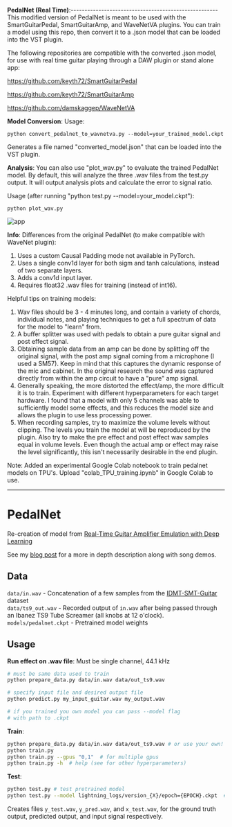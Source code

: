 **PedalNet (Real Time)**:-----------------------------------------------------
This modified version of PedalNet is meant to be used with the 
SmartGuitarPedal, SmartGuitarAmp, and WaveNetVA plugins. 
You can train a model using this repo, then convert it to a .json 
model that can be loaded into the VST plugin. 

The following repositories are compatible with the converted .json model,
for use with real time guitar playing through a DAW plugin or stand alone app:

https://github.com/keyth72/SmartGuitarPedal

https://github.com/keyth72/SmartGuitarAmp

https://github.com/damskaggep/WaveNetVA

**Model Conversion**:
Usage:

	python convert_pedalnet_to_wavnetva.py --model=your_trained_model.ckpt

Generates a file named "converted_model.json" that can be loaded into the VST plugin.

**Analysis**:
You can also use "plot_wav.py" to evaluate the trained PedalNet model. By 
default, this will analyze the three .wav files from the test.py output. It 
will output analysis plots and calculate the error to signal ratio. 

Usage (after running "python test.py --model=your_model.ckpt"):

	python plot_wav.py

![app](https://github.com/keyth72/pedalnet/blob/master/figures/example_plot.png)

**Info**:
Differences from the original PedalNet (to make compatible with WaveNet plugin):
1. Uses a custom Causal Padding mode not available in PyTorch.
2. Uses a single conv1d layer for both sigm and tanh calculations, instead of 
   two separate layers.
3. Adds a conv1d input layer.
4. Requires float32 .wav files for training (instead of int16).

Helpful tips on training models:
1. Wav files should be 3 - 4 minutes long, and contain a variety of
   chords, individual notes, and playing techniques to get a full spectrum
   of data for the model to "learn" from.
2. A buffer splitter was used with pedals to obtain a pure guitar signal
   and post effect signal.
3. Obtaining sample data from an amp can be done by splitting off the original 
   signal, with the post amp signal coming from a microphone (I used a SM57).
   Keep in mind that this captures the dynamic response of the mic and cabinet.
   In the original research the sound was captured directly from within the amp
   circuit to have a "pure" amp signal.
4. Generally speaking, the more distorted the effect/amp, the more difficult it
   is to train. Experiment with different hyperparameters for each target 
   hardware. I found that a model with only 5 channels was able to sufficiently
   model some effects, and this reduces the model size and allows the plugin 
   to use less processing power.
5. When recording samples, try to maximize the volume levels without clipping.
   The levels you train the model at will be reproduced by the plugin. Also try 
   to make the pre effect and post effect wav samples equal in volume levels. 
   Even though the actual amp or effect may raise the level significantly, this isn't 
   necessarily desirable in the end plugin.
   
   
 Note: Added an experimental Google Colab notebook to train pedalnet models on TPU's.
       Upload "colab_TPU_training.ipynb" in Google Colab to use.

---------------------------------------------------------------------------

# PedalNet

Re-creation of model from [Real-Time Guitar Amplifier Emulation with Deep
Learning](https://www.mdpi.com/2076-3417/10/3/766/htm)

See my [blog
post](http://teddykoker.com/2020/05/deep-learning-for-guitar-effect-emulation/)
for a more in depth description along with song demos.

## Data

`data/in.wav` - Concatenation of a few samples from the
[IDMT-SMT-Guitar](https://www.idmt.fraunhofer.de/en/business_units/m2d/smt/guitar.html) dataset<br>
`data/ts9_out.wav` - Recorded output of `in.wav` after being passed through an
Ibanez TS9 Tube Screamer (all knobs at 12 o'clock).<br>
`models/pedalnet.ckpt` - Pretrained model weights


## Usage

**Run effect on .wav file**:
Must be single channel, 44.1 kHz
```bash
# must be same data used to train
python prepare_data.py data/in.wav data/out_ts9.wav 

# specify input file and desired output file
python predict.py my_input_guitar.wav my_output.wav 

# if you trained you own model you can pass --model flag
# with path to .ckpt
```

**Train**:
```bash
python prepare_data.py data/in.wav data/out_ts9.wav # or use your own!
python train.py 
python train.py --gpus "0,1"  # for multiple gpus
python train.py -h  # help (see for other hyperparameters)
```

**Test**:
```bash
python test.py # test pretrained model
python test.py --model lightning_logs/version_{X}/epoch={EPOCH}.ckpt  # test trained model
```
Creates files `y_test.wav`, `y_pred.wav`, and `x_test.wav`, for the ground truth
output, predicted output, and input signal respectively.

